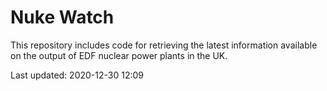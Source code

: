# Nuke Watch

This repository includes code for retrieving the latest information available on the output of EDF nuclear power plants in the UK.

Last updated: 2020-12-30 12:09
